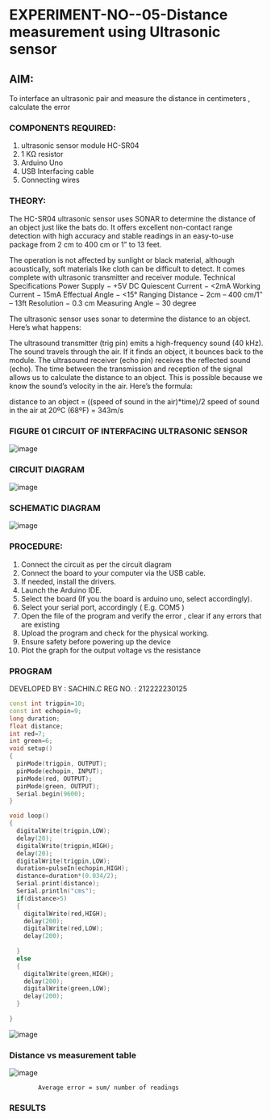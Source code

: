 # EXPERIMENT-NO--05-Distance measurement using Ultrasonic sensor

## AIM: 
To interface an ultrasonic pair and measure the distance in centimeters , calculate the error
 
### COMPONENTS REQUIRED:
1.	ultrasonic sensor module HC-SR04
2.	1 KΩ resistor 
3.	Arduino Uno 
4.	USB Interfacing cable 
5.	Connecting wires 

### THEORY: 
The HC-SR04 ultrasonic sensor uses SONAR to determine the distance of an object just like the bats do. It offers excellent non-contact range detection with high accuracy and stable readings in an easy-to-use package from 2 cm to 400 cm or 1” to 13 feet.

The operation is not affected by sunlight or black material, although acoustically, soft materials like cloth can be difficult to detect. It comes complete with ultrasonic transmitter and receiver module.
Technical Specifications
Power Supply − +5V DC
Quiescent Current − <2mA
Working Current − 15mA
Effectual Angle − <15°
Ranging Distance − 2cm – 400 cm/1″ – 13ft
Resolution − 0.3 cm
Measuring Angle − 30 degree

The ultrasonic sensor uses sonar to determine the distance to an object. Here’s what happens:

The ultrasound transmitter (trig pin) emits a high-frequency sound (40 kHz).
The sound travels through the air. If it finds an object, it bounces back to the module.
The ultrasound receiver (echo pin) receives the reflected sound (echo).
The time between the transmission and reception of the signal allows us to calculate the distance to an object. This is possible because we know the sound’s velocity in the air. Here’s the formula:

distance to an object = ((speed of sound in the air)*time)/2
speed of sound in the air at 20ºC (68ºF) = 343m/s

### FIGURE 01 CIRCUIT OF INTERFACING ULTRASONIC SENSOR 

![image](https://user-images.githubusercontent.com/36288975/166430594-5adb4ca9-5a42-4781-a7e6-7236b3766a85.png)

### CIRCUIT DIAGRAM

![image](https://github.com/Sachin-vlr/Experiment--04-Interfacing-digital-output-with-arduino-ultrasonic-sensor/assets/113497666/d6419e09-dce8-45fd-bf74-2feaf648a5b4)

### SCHEMATIC DIAGRAM

![image](https://github.com/Sachin-vlr/Experiment--04-Interfacing-digital-output-with-arduino-ultrasonic-sensor/assets/113497666/06c1ed0b-bfcc-4942-8d81-8babb12b9495)

### PROCEDURE:
1.	Connect the circuit as per the circuit diagram 
2.	Connect the board to your computer via the USB cable.
3.	If needed, install the drivers.
4.	Launch the Arduino IDE.
5.	Select the board (If you the board is arduino uno, select accordingly).
6.	Select your serial port, accordingly ( E.g. COM5 )
7.	Open the file of the program  and verify the error , clear if any errors that are existing 
8.	Upload the program and check for the physical working. 
9.	Ensure safety before powering up the device 
10.	Plot the graph for the output voltage vs the resistance 

### PROGRAM 
DEVELOPED BY : SACHIN.C
REG NO. : 212222230125
```C++
const int trigpin=10;
const int echopin=9;
long duration;
float distance;
int red=7;
int green=6;
void setup()
{
  pinMode(trigpin, OUTPUT);
  pinMode(echopin, INPUT);
  pinMode(red, OUTPUT);
  pinMode(green, OUTPUT);
  Serial.begin(9600);
}

void loop()
{
  digitalWrite(trigpin,LOW);
  delay(20);
  digitalWrite(trigpin,HIGH);
  delay(20);
  digitalWrite(trigpin,LOW);
  duration=pulseIn(echopin,HIGH);
  distance=duration*(0.034/2);
  Serial.print(distance);
  Serial.println("cms");
  if(distance>5)
  {
    digitalWrite(red,HIGH);
    delay(200);
    digitalWrite(red,LOW);
    delay(200);
    
  }
  else
  {
    digitalWrite(green,HIGH);
    delay(200);
    digitalWrite(green,LOW);
    delay(200);
  }
  
}
```
![image](https://github.com/Sachin-vlr/Experiment--04-Interfacing-digital-output-with-arduino-ultrasonic-sensor/assets/113497666/3a905fef-9926-4e73-8020-e1e91897c53b)


### Distance vs measurement table	
![image](https://github.com/Sachin-vlr/Experiment--04-Interfacing-digital-output-with-arduino-ultrasonic-sensor/assets/113497666/b20d17d5-19f9-4886-b174-a0f9ceb3f574)
			
			Average error = sum/ number of readings 
### RESULTS


 
